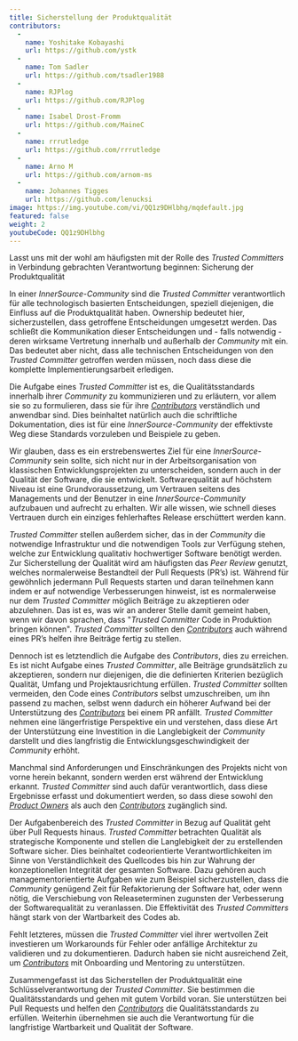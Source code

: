 ```yaml
---
title: Sicherstellung der Produktqualität
contributors:
  - 
    name: Yoshitake Kobayashi
    url: https://github.com/ystk
  - 
    name: Tom Sadler
    url: https://github.com/tsadler1988
  - 
    name: RJPlog
    url: https://github.com/RJPlog
  - 
    name: Isabel Drost-Fromm
    url: https://github.com/MaineC
  - 
    name: rrrutledge
    url: https://github.com/rrrutledge
  - 
    name: Arno M
    url: https://github.com/arnom-ms
  - 
    name: Johannes Tigges
    url: https://github.com/lenucksi
image: https://img.youtube.com/vi/QQ1z9DHlbhg/mqdefault.jpg
featured: false
weight: 2
youtubeCode: QQ1z9DHlbhg
---
```


<div class="paragraph">
<p>Lasst uns mit der wohl am häufigsten mit der Rolle des <em>Trusted Committers</em> in Verbindung gebrachten Verantwortung beginnen: Sicherung der Produktqualität</p>
</div>
<div class="paragraph">
<p>In einer <em>InnerSource-Community</em> sind die <em>Trusted Committer</em> verantwortlich für alle technologisch basierten Entscheidungen, speziell diejenigen, die Einfluss auf die Produktqualität haben. Ownership bedeutet hier, sicherzustellen, dass getroffene Entscheidungen umgesetzt werden. Das schließt die Kommunikation dieser Entscheidungen und - falls notwendig - deren wirksame Vertretung innerhalb und außerhalb der <em>Community</em> mit ein. Das bedeutet aber nicht, dass alle technischen Entscheidungen von den <em>Trusted Committer</em> getroffen werden müssen, noch dass diese die komplette Implementierungsarbeit erledigen.</p>
</div>
<div class="paragraph">
<p>Die Aufgabe eines <em>Trusted Committer</em> ist es, die Qualitätsstandards innerhalb ihrer <em>Community</em> zu kommunizieren und zu erläutern, vor allem sie so zu formulieren, dass sie für ihre <a href="https://innersourcecommons.org/learn/learning-path/contributor"><em>Contributors</em></a> verständlich und anwendbar sind.
Dies beinhaltet natürlich auch die schriftliche Dokumentation, dies ist für eine <em>InnerSource-Community</em> der effektivste Weg diese Standards vorzuleben und Beispiele zu geben.</p>
</div>
<div class="paragraph">
<p>Wir glauben, dass es ein erstrebenswertes Ziel für eine <em>InnerSource-Community</em> sein sollte, sich nicht nur in der Arbeitsorganisation von klassischen Entwicklungsprojekten zu unterscheiden, sondern auch in der Qualität der Software, die sie entwickelt.
Softwarequalität auf höchstem Niveau ist eine Grundvoraussetzung, um Vertrauen seitens des Managements und der Benutzer in eine  <em>InnerSource-Community</em> aufzubauen und aufrecht zu erhalten.
Wir alle wissen, wie schnell dieses Vertrauen durch ein einziges fehlerhaftes Release erschüttert werden kann.</p>
</div>
<div class="paragraph">
<p><em>Trusted Committer</em> stellen außerdem sicher, das in der <em>Community</em> die notwendige Infrastruktur und die notwendigen Tools zur Verfügung stehen, welche zur Entwicklung qualitativ hochwertiger Software benötigt werden.
Zur Sicherstellung der Qualität wird am häufigsten das <em>Peer Review</em> genutzt, welches normalerweise Bestandteil der Pull Requests (PR&#8217;s) ist.
Während für gewöhnlich jedermann Pull Requests starten und daran teilnehmen kann indem er auf notwendige Verbesserungen hinweist, ist es normalerweise nur dem <em>Trusted Committer</em> möglich Beiträge zu akzeptieren oder abzulehnen.
Das ist es, was wir an anderer Stelle damit gemeint haben, wenn wir davon sprachen, dass "<em>Trusted Committer</em> Code in Produktion bringen können".
<em>Trusted Committer</em> sollten den <a href="https://innersourcecommons.org/learn/learning-path/contributor"><em>Contributors</em></a> auch während eines PR&#8217;s helfen ihre Beiträge fertig zu stellen.</p>
</div>
<div class="paragraph">
<p>Dennoch ist es letztendlich die Aufgabe des <em>Contributors</em>, dies zu erreichen.
Es ist nicht Aufgabe eines <em>Trusted Committer</em>, alle Beiträge grundsätzlich zu akzeptieren, sondern nur diejenigen, die die definierten Kriterien bezüglich Qualität, Umfang und Projektausrichtung erfüllen.
<em>Trusted Committer</em> sollten vermeiden, den Code eines <em>Contributors</em> selbst umzuschreiben, um ihn passend zu machen, selbst wenn dadurch ein höherer Aufwand bei der Unterstützung des <a href="https://innersourcecommons.org/learn/learning-path/contributor"><em>Contributors</em></a> bei einem PR anfällt. <em>Trusted Committer</em> nehmen eine längerfristige Perspektive ein und verstehen, dass diese Art der Unterstützung eine Investition in die Langlebigkeit der <em>Community</em> darstellt und dies langfristig die Entwicklungsgeschwindigkeit der <em>Community</em> erhöht.</p>
</div>
<div class="paragraph">
<p>Manchmal sind Anforderungen und Einschränkungen des Projekts nicht von vorne herein bekannt, sondern werden erst während der Entwicklung erkannt.
<em>Trusted Committer</em> sind auch dafür verantwortlich, dass diese Ergebnisse erfasst und dokumentiert werden, so dass diese sowohl den <a href="https://innersourcecommons.org/learn/learning-path/product-owner"><em>Product Owners</em></a> als auch den <a href="https://innersourcecommons.org/learn/learning-path/contributor"><em>Contributors</em></a> zugänglich sind.</p>
</div>
<div class="paragraph">
<p>Der Aufgabenbereich des <em>Trusted Committer</em> in Bezug auf Qualität geht über Pull Requests hinaus.
<em>Trusted Committer</em> betrachten Qualität als strategische Komponente und stellen die Langlebigkeit der zu erstellenden Software sicher. Dies beinhaltet codeorientierte Verantwortlichkeiten im Sinne von Verständlichkeit des Quellcodes bis hin zur Wahrung der konzeptionellen Integrität der gesamten Software.
Dazu gehören auch managementorientierte Aufgaben wie zum Beispiel sicherzustellen, dass die <em>Community</em> genügend Zeit für Refaktorierung der Software hat, oder wenn nötig, die Verschiebung von Releaseterminen zugunsten der Verbesserung der Softwarequalität zu veranlassen.
Die Effektivität des <em>Trusted Committers</em> hängt stark von der Wartbarkeit des Codes ab.</p>
</div>
<div class="paragraph">
<p>Fehlt letzteres, müssen die <em>Trusted Committer</em> viel ihrer wertvollen Zeit investieren um Workarounds für Fehler oder anfällige Architektur zu validieren und zu dokumentieren. Dadurch haben sie nicht ausreichend Zeit, um <a href="https://innersourcecommons.org/learn/learning-path/contributor"><em>Contributors</em></a> mit Onboarding und Mentoring zu unterstützen.</p>
</div>
<div class="paragraph">
<p>Zusammengefasst ist das Sicherstellen der Produktqualität eine Schlüsselverantwortung der <em>Trusted Committer</em>.
Sie bestimmen die Qualitätsstandards und gehen mit gutem Vorbild voran. Sie unterstützen bei Pull Requests und helfen den <a href="https://innersourcecommons.org/learn/learning-path/contributor"><em>Contributors</em></a> die Qualitätsstandards zu erfüllen.
Weiterhin übernehmen sie auch die Verantwortung für die langfristige Wartbarkeit und Qualität der Software.</p>
</div>
<!--- This file autogenerated from https://github.com/InnerSourceCommons/InnerSourceLearningPath/blob/main/scripts -->